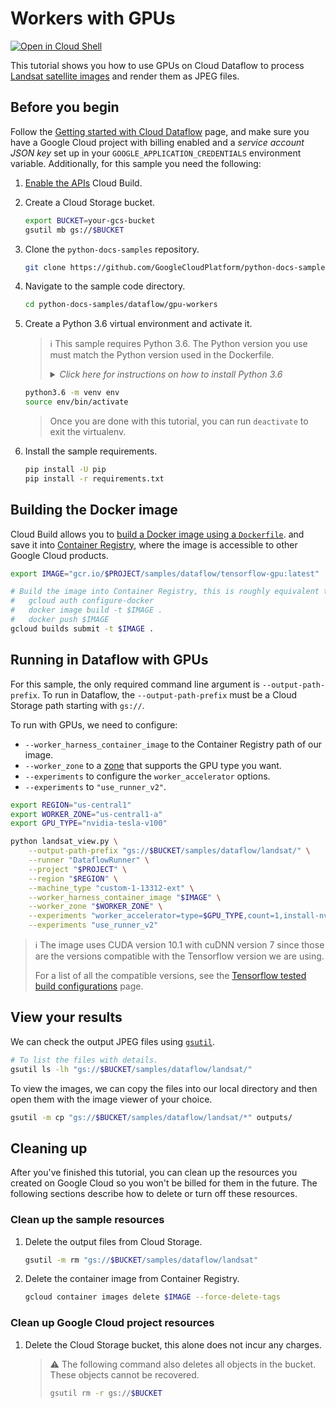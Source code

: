 # Workers with GPUs

[![Open in Cloud Shell](http://gstatic.com/cloudssh/images/open-btn.svg)](https://console.cloud.google.com/cloudshell/open?git_repo=https://github.com/GoogleCloudPlatform/python-docs-samples&page=editor&open_in_editor=dataflow/gpu-workers/README.md)

This tutorial shows you how to use GPUs on Cloud Dataflow to process
[Landsat satellite images](https://cloud.google.com/storage/docs/public-datasets/landsat)
and render them as JPEG files.

## Before you begin

Follow the
[Getting started with Cloud Dataflow](../README.md)
page, and make sure you have a Google Cloud project with billing enabled
and a *service account JSON key* set up in your `GOOGLE_APPLICATION_CREDENTIALS` environment variable.
Additionally, for this sample you need the following:

1. [Enable the APIs](https://console.cloud.google.com/flows/enableapi?apiid=cloudbuild.googleapis.com)
    Cloud Build.

1. Create a Cloud Storage bucket.

   ```sh
   export BUCKET=your-gcs-bucket
   gsutil mb gs://$BUCKET
   ```

1. Clone the `python-docs-samples` repository.

    ```sh
    git clone https://github.com/GoogleCloudPlatform/python-docs-samples.git
    ```

1. Navigate to the sample code directory.

   ```sh
   cd python-docs-samples/dataflow/gpu-workers
   ```

1. Create a Python 3.6 virtual environment and activate it.

    > ℹ️ This sample requires Python 3.6.
    > The Python version you use must match the Python version used in the Dockerfile.
    >
    > <details>
    > <summary><i>Click here for instructions on how to install Python 3.6</i></summary>
    >
    > You can install Python 3.6 or any other version with
    > [Miniconda](https://docs.conda.io/en/latest/miniconda.html).
    >
    > ```sh
    > conda create --name py36 python=3.6
    > conda activate py36
    > ```
    >
    > </details>

    ```sh
    python3.6 -m venv env
    source env/bin/activate
    ```

    > Once you are done with this tutorial, you can run `deactivate` to exit the virtualenv.

1. Install the sample requirements.

    ```sh
    pip install -U pip
    pip install -r requirements.txt
    ```

## Building the Docker image

Cloud Build allows you to
[build a Docker image using a `Dockerfile`](https://cloud.google.com/cloud-build/docs/quickstart-docker#build_using_dockerfile).
and save it into
[Container Registry](https://cloud.google.com/container-registry/),
where the image is accessible to other Google Cloud products.

```sh
export IMAGE="gcr.io/$PROJECT/samples/dataflow/tensorflow-gpu:latest"

# Build the image into Container Registry, this is roughly equivalent to:
#   gcloud auth configure-docker
#   docker image build -t $IMAGE .
#   docker push $IMAGE
gcloud builds submit -t $IMAGE .
```

## Running in Dataflow with GPUs

For this sample, the only required command line argument is `--output-path-prefix`.
To run in Dataflow, the `--output-path-prefix` must be a Cloud Storage path starting with `gs://`.

To run with GPUs, we need to configure:

- `--worker_harness_container_image` to the Container Registry path of our image.
- `--worker_zone` to a [zone](/compute/docs/gpus#introduction) that supports the GPU type you want.
- `--experiments` to configure the `worker_accelerator` options.
- `--experiments` to `"use_runner_v2"`.

```sh
export REGION="us-central1"
export WORKER_ZONE="us-central1-a"
export GPU_TYPE="nvidia-tesla-v100"

python landsat_view.py \
    --output-path-prefix "gs://$BUCKET/samples/dataflow/landsat/" \
    --runner "DataflowRunner" \
    --project "$PROJECT" \
    --region "$REGION" \
    --machine_type "custom-1-13312-ext" \
    --worker_harness_container_image "$IMAGE" \
    --worker_zone "$WORKER_ZONE" \
    --experiments "worker_accelerator=type=$GPU_TYPE,count=1,install-nvidia-driver" \
    --experiments "use_runner_v2"
```

> ℹ️ The image uses CUDA version 10.1 with cuDNN version 7 since those are the
> versions compatible with the Tensorflow version we are using.
>
> For a list of all the compatible versions, see the
> [Tensorflow tested build configurations](https://www.tensorflow.org/install/source#gpu) page.

## View your results

We can check the output JPEG files using
[`gsutil`](https://cloud.google.com/storage/docs/gsutil).

```sh
# To list the files with details.
gsutil ls -lh "gs://$BUCKET/samples/dataflow/landsat/"
```

To view the images, we can copy the files into our local directory and then
open them with the image viewer of your choice.

```sh
gsutil -m cp "gs://$BUCKET/samples/dataflow/landsat/*" outputs/
```

## Cleaning up

After you've finished this tutorial, you can clean up the resources you created on Google Cloud so you won't be billed for them in the future. The following sections describe how to delete or turn off these resources.

### Clean up the sample resources

1. Delete the output files from Cloud Storage.

    ```sh
    gsutil -m rm "gs://$BUCKET/samples/dataflow/landsat"
    ```

1. Delete the container image from Container Registry.

    ```sh
    gcloud container images delete $IMAGE --force-delete-tags
    ```

### Clean up Google Cloud project resources

1. Delete the Cloud Storage bucket, this alone does not incur any charges.

    > ⚠️ The following command also deletes all objects in the bucket.
    > These objects cannot be recovered.
    >
    > ```sh
    > gsutil rm -r gs://$BUCKET
    > ```
